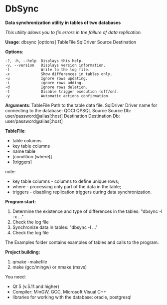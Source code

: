 # DbSync

**Data synchronization utility in tables of two databases**

*This utility allows you to fix errors in the failure of data replication.*

**Usage**: dbsync [options] TableFile SqlDriver Source Destination

**Options**:

    -?, -h, --help  Displays this help.
    -v, --version   Displays version information.
    -l              Write to the log file.
    -x              Show differences in tables only.
    -u              Ignore rows updating.
    -i              ignore rows adding.
    -d              Ignore rows deletion.
    -t              Disable trigger execution (off/on).
    -y              Automatic actions confirmation.
    

**Arguments**:
    TableFile     Path to the table data file.
    SqlDriver     Driver name for connecting to the database: QOCI QPSQL
    Source        Source Db: user/password@alias[:host]
    Destination   Destination Db: user/password@alias[:host]
    
**TableFile**:
- table columns
- key table columns
- name table
- [condition (where)]
- [triggers]

note:
- key table columns - columns to define unique rows;
- where - processing only part of the data in the table;
- triggers - disabling replication triggers during data synchronization.
  
**Program start:**
1. Determine the existence and type of differences in the tables: "dbsync -l -x ..."
2. Check the log file
3. Synchronize data in tables: "dbsync -l ..."
4. Check the log file

The Examples folder contains examples of tables and calls to the program.

**Project building:**
1. qmake -makefile
2. make (gcc/mingw) or nmake (msvs)

You need:
- Qt 5 (v.5.11 and higher)
- Compiler: MinGW, GCC, Microsoft Visual C++
- libraries for working with the database: oracle, postgresql
